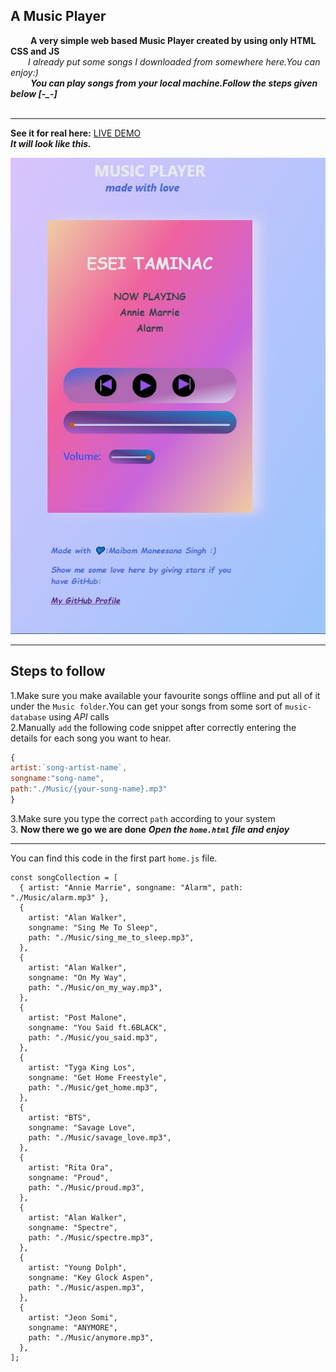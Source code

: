 ## A Music Player

&emsp;&emsp; **A very simple web based Music Player created by using only HTML CSS and JS**  
&emsp;&emsp;*I already put some songs I downloaded from somewhere here.You can enjoy:)*  
&emsp;&emsp; ***You can play songs from your local machine.Follow the steps given below [-_-]***  
&emsp;&emsp; 

---
**See it for real here:** [LIVE DEMO](http://esei-taminnac-music-player.netlify.app)  
***It will look like this.***  

![Preview](./IMAGE.jpg)
*** 
## Steps to follow 

1.Make sure you make available your favourite songs offline  and put all of it under the `Music folder`.You can get your songs from some sort of `music-database` using *API* calls    
2.Manually `add` the following code snippet after correctly entering the details for each song you want to hear.  
```js
{
artist:`song-artist-name`,
songname:"song-name",
path:"./Music/{your-song-name}.mp3"
}
```  
3.Make sure you type the correct `path` according to your system  
3. **Now there we go we are done** ***Open the `home.html` file and enjoy***


---
You can find this code in the first part `home.js` file.
```code
const songCollection = [
  { artist: "Annie Marrie", songname: "Alarm", path: "./Music/alarm.mp3" },
  {
    artist: "Alan Walker",
    songname: "Sing Me To Sleep",
    path: "./Music/sing_me_to_sleep.mp3",
  },
  {
    artist: "Alan Walker",
    songname: "On My Way",
    path: "./Music/on_my_way.mp3",
  },
  {
    artist: "Post Malone",
    songname: "You Said ft.6BLACK",
    path: "./Music/you_said.mp3",
  },
  {
    artist: "Tyga King Los",
    songname: "Get Home Freestyle",
    path: "./Music/get_home.mp3",
  },
  {
    artist: "BTS",
    songname: "Savage Love",
    path: "./Music/savage_love.mp3",
  },
  {
    artist: "Rita Ora",
    songname: "Proud",
    path: "./Music/proud.mp3",
  },
  {
    artist: "Alan Walker",
    songname: "Spectre",
    path: "./Music/spectre.mp3",
  },
  {
    artist: "Young Dolph",
    songname: "Key Glock Aspen",
    path: "./Music/aspen.mp3",
  },
  {
    artist: "Jeon Somi",
    songname: "ANYMORE",
    path: "./Music/anymore.mp3",
  },
];
```
